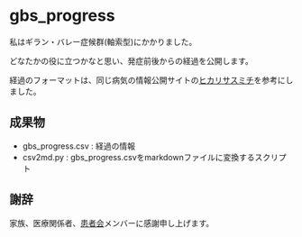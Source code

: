 # gbs_progress

私はギラン・バレー症候群(軸索型)にかかりました。

どなたかの役に立つかなと思い、発症前後からの経過を公開します。

経過のフォーマットは、同じ病気の情報公開サイトの[ヒカリサスミチ](http://raysofhope.jp/)を参考にしました。

## 成果物
- gbs_progress.csv
: 経過の情報
- csv2md.py
: gbs_progress.csvをmarkdownファイルに変換するスクリプト

## 謝辞
家族、医療関係者、[患者会](https://www.gbsjpn.org/)メンバーに感謝申し上げます。
